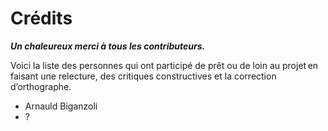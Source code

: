 # Crédits

***Un chaleureux merci à tous les contributeurs.***

Voici la liste des personnes qui ont participé de prêt ou de loin au projet en faisant une relecture, des critiques constructives et la correction d’orthographe.

* Arnauld Biganzoli
* ?

